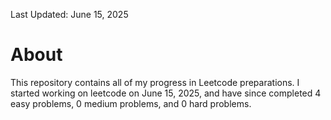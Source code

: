 Last Updated: June 15, 2025

# About

This repository contains all of my progress in Leetcode preparations. I started working on leetcode on June 15, 2025, and have since completed 4 easy problems, 0 medium problems, and 0 hard problems.